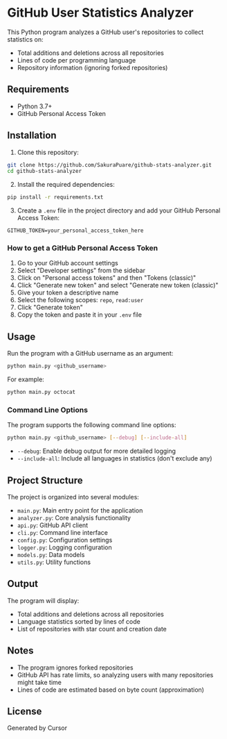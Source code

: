 # GitHub User Statistics Analyzer

This Python program analyzes a GitHub user's repositories to collect statistics on:
- Total additions and deletions across all repositories
- Lines of code per programming language
- Repository information (ignoring forked repositories)

## Requirements

- Python 3.7+
- GitHub Personal Access Token

## Installation

1. Clone this repository:
```bash
git clone https://github.com/SakuraPuare/github-stats-analyzer.git
cd github-stats-analyzer
```

2. Install the required dependencies:
```bash
pip install -r requirements.txt
```

3. Create a `.env` file in the project directory and add your GitHub Personal Access Token:
```
GITHUB_TOKEN=your_personal_access_token_here
```

### How to get a GitHub Personal Access Token

1. Go to your GitHub account settings
2. Select "Developer settings" from the sidebar
3. Click on "Personal access tokens" and then "Tokens (classic)"
4. Click "Generate new token" and select "Generate new token (classic)"
5. Give your token a descriptive name
6. Select the following scopes: `repo`, `read:user`
7. Click "Generate token"
8. Copy the token and paste it in your `.env` file

## Usage

Run the program with a GitHub username as an argument:

```bash
python main.py <github_username>
```

For example:
```bash
python main.py octocat
```

### Command Line Options

The program supports the following command line options:

```bash
python main.py <github_username> [--debug] [--include-all]
```

- `--debug`: Enable debug output for more detailed logging
- `--include-all`: Include all languages in statistics (don't exclude any)

## Project Structure

The project is organized into several modules:

- `main.py`: Main entry point for the application
- `analyzer.py`: Core analysis functionality
- `api.py`: GitHub API client
- `cli.py`: Command line interface
- `config.py`: Configuration settings
- `logger.py`: Logging configuration
- `models.py`: Data models
- `utils.py`: Utility functions

## Output

The program will display:
- Total additions and deletions across all repositories
- Language statistics sorted by lines of code
- List of repositories with star count and creation date

## Notes

- The program ignores forked repositories
- GitHub API has rate limits, so analyzing users with many repositories might take time
- Lines of code are estimated based on byte count (approximation) 

## License

Generated by Cursor